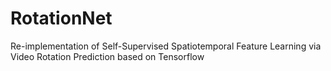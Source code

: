 # RotationNet
Re-implementation of Self-Supervised Spatiotemporal Feature Learning via Video Rotation Prediction based on Tensorflow
